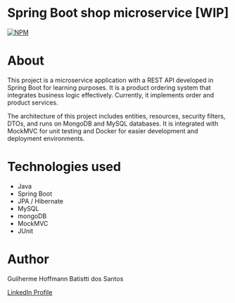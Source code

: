 # Spring Boot shop microservice [WIP]
[![NPM](https://img.shields.io/npm/l/react)](https://github.com/hoffmann-g/spring-boot-shop/blob/main/LICENSE)

# About

This project is a microservice application with a REST API developed in Spring Boot for learning purposes. It is a product ordering system that integrates business logic effectively. Currently, it implements order and product services.

The architecture of this project includes entities, resources, security filters, DTOs, and runs on MongoDB and MySQL databases. It is integrated with MockMVC for unit testing and Docker for easier development and deployment environments.


# Technologies used
- Java
- Spring Boot
- JPA / Hibernate
- MySQL
- mongoDB
- MockMVC
- JUnit

# Author

Guilherme Hoffmann Batistti dos Santos

[LinkedIn Profile](https://www.linkedin.com/in/hoffmann-g/)
